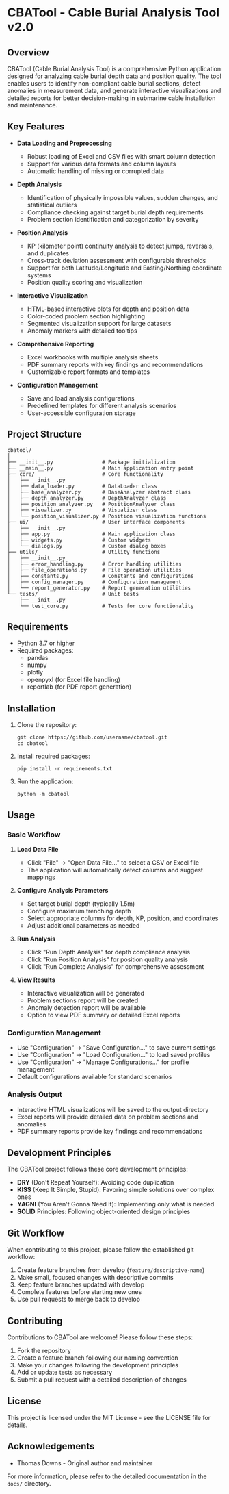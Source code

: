 # CBATool - Cable Burial Analysis Tool v2.0

## Overview

CBATool (Cable Burial Analysis Tool) is a comprehensive Python application designed for analyzing cable burial depth data and position quality. The tool enables users to identify non-compliant cable burial sections, detect anomalies in measurement data, and generate interactive visualizations and detailed reports for better decision-making in submarine cable installation and maintenance.

## Key Features

- **Data Loading and Preprocessing**
  - Robust loading of Excel and CSV files with smart column detection
  - Support for various data formats and column layouts
  - Automatic handling of missing or corrupted data

- **Depth Analysis**
  - Identification of physically impossible values, sudden changes, and statistical outliers
  - Compliance checking against target burial depth requirements
  - Problem section identification and categorization by severity

- **Position Analysis**
  - KP (kilometer point) continuity analysis to detect jumps, reversals, and duplicates
  - Cross-track deviation assessment with configurable thresholds
  - Support for both Latitude/Longitude and Easting/Northing coordinate systems
  - Position quality scoring and visualization

- **Interactive Visualization**
  - HTML-based interactive plots for depth and position data
  - Color-coded problem section highlighting
  - Segmented visualization support for large datasets
  - Anomaly markers with detailed tooltips

- **Comprehensive Reporting**
  - Excel workbooks with multiple analysis sheets
  - PDF summary reports with key findings and recommendations
  - Customizable report formats and templates

- **Configuration Management**
  - Save and load analysis configurations
  - Predefined templates for different analysis scenarios
  - User-accessible configuration storage

## Project Structure

```
cbatool/
│
├── __init__.py                # Package initialization
├── __main__.py                # Main application entry point
├── core/                      # Core functionality
│   ├── __init__.py
│   ├── data_loader.py         # DataLoader class
│   ├── base_analyzer.py       # BaseAnalyzer abstract class
│   ├── depth_analyzer.py      # DepthAnalyzer class
│   ├── position_analyzer.py   # PositionAnalyzer class
│   ├── visualizer.py          # Visualizer class
│   └── position_visualizer.py # Position visualization functions
├── ui/                        # User interface components
│   ├── __init__.py
│   ├── app.py                 # Main application class
│   ├── widgets.py             # Custom widgets
│   └── dialogs.py             # Custom dialog boxes
├── utils/                     # Utility functions
│   ├── __init__.py
│   ├── error_handling.py      # Error handling utilities
│   ├── file_operations.py     # File operation utilities
│   ├── constants.py           # Constants and configurations
│   ├── config_manager.py      # Configuration management
│   └── report_generator.py    # Report generation utilities
└── tests/                     # Unit tests
    ├── __init__.py
    └── test_core.py           # Tests for core functionality
```

## Requirements

- Python 3.7 or higher
- Required packages:
  - pandas
  - numpy
  - plotly
  - openpyxl (for Excel file handling)
  - reportlab (for PDF report generation)

## Installation

1. Clone the repository:
   ```
   git clone https://github.com/username/cbatool.git
   cd cbatool
   ```

2. Install required packages:
   ```
   pip install -r requirements.txt
   ```

3. Run the application:
   ```
   python -m cbatool
   ```

## Usage

### Basic Workflow

1. **Load Data File**
   - Click "File" → "Open Data File..." to select a CSV or Excel file
   - The application will automatically detect columns and suggest mappings

2. **Configure Analysis Parameters**
   - Set target burial depth (typically 1.5m)
   - Configure maximum trenching depth
   - Select appropriate columns for depth, KP, position, and coordinates
   - Adjust additional parameters as needed

3. **Run Analysis**
   - Click "Run Depth Analysis" for depth compliance analysis
   - Click "Run Position Analysis" for position quality analysis
   - Click "Run Complete Analysis" for comprehensive assessment

4. **View Results**
   - Interactive visualization will be generated
   - Problem sections report will be created
   - Anomaly detection report will be available
   - Option to view PDF summary or detailed Excel reports

### Configuration Management

- Use "Configuration" → "Save Configuration..." to save current settings
- Use "Configuration" → "Load Configuration..." to load saved profiles
- Use "Configuration" → "Manage Configurations..." for profile management
- Default configurations available for standard scenarios

### Analysis Output

- Interactive HTML visualizations will be saved to the output directory
- Excel reports will provide detailed data on problem sections and anomalies
- PDF summary reports provide key findings and recommendations

## Development Principles

The CBATool project follows these core development principles:

- **DRY** (Don't Repeat Yourself): Avoiding code duplication
- **KISS** (Keep It Simple, Stupid): Favoring simple solutions over complex ones
- **YAGNI** (You Aren't Gonna Need It): Implementing only what is needed
- **SOLID** Principles: Following object-oriented design principles

## Git Workflow

When contributing to this project, please follow the established git workflow:

1. Create feature branches from develop (`feature/descriptive-name`)
2. Make small, focused changes with descriptive commits
3. Keep feature branches updated with develop
4. Complete features before starting new ones
5. Use pull requests to merge back to develop

## Contributing

Contributions to CBATool are welcome! Please follow these steps:

1. Fork the repository
2. Create a feature branch following our naming convention
3. Make your changes following the development principles
4. Add or update tests as necessary
5. Submit a pull request with a detailed description of changes

## License

This project is licensed under the MIT License - see the LICENSE file for details.

## Acknowledgements

- Thomas Downs - Original author and maintainer

For more information, please refer to the detailed documentation in the `docs/` directory.
